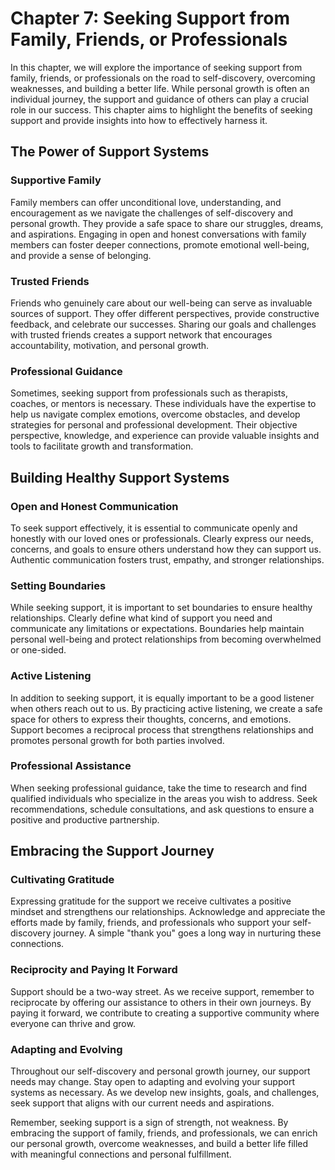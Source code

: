 Chapter 7: Seeking Support from Family, Friends, or Professionals
=================================================================

In this chapter, we will explore the importance of seeking support from family, friends, or professionals on the road to self-discovery, overcoming weaknesses, and building a better life. While personal growth is often an individual journey, the support and guidance of others can play a crucial role in our success. This chapter aims to highlight the benefits of seeking support and provide insights into how to effectively harness it.

The Power of Support Systems
----------------------------

### Supportive Family

Family members can offer unconditional love, understanding, and encouragement as we navigate the challenges of self-discovery and personal growth. They provide a safe space to share our struggles, dreams, and aspirations. Engaging in open and honest conversations with family members can foster deeper connections, promote emotional well-being, and provide a sense of belonging.

### Trusted Friends

Friends who genuinely care about our well-being can serve as invaluable sources of support. They offer different perspectives, provide constructive feedback, and celebrate our successes. Sharing our goals and challenges with trusted friends creates a support network that encourages accountability, motivation, and personal growth.

### Professional Guidance

Sometimes, seeking support from professionals such as therapists, coaches, or mentors is necessary. These individuals have the expertise to help us navigate complex emotions, overcome obstacles, and develop strategies for personal and professional development. Their objective perspective, knowledge, and experience can provide valuable insights and tools to facilitate growth and transformation.

Building Healthy Support Systems
--------------------------------

### Open and Honest Communication

To seek support effectively, it is essential to communicate openly and honestly with our loved ones or professionals. Clearly express our needs, concerns, and goals to ensure others understand how they can support us. Authentic communication fosters trust, empathy, and stronger relationships.

### Setting Boundaries

While seeking support, it is important to set boundaries to ensure healthy relationships. Clearly define what kind of support you need and communicate any limitations or expectations. Boundaries help maintain personal well-being and protect relationships from becoming overwhelmed or one-sided.

### Active Listening

In addition to seeking support, it is equally important to be a good listener when others reach out to us. By practicing active listening, we create a safe space for others to express their thoughts, concerns, and emotions. Support becomes a reciprocal process that strengthens relationships and promotes personal growth for both parties involved.

### Professional Assistance

When seeking professional guidance, take the time to research and find qualified individuals who specialize in the areas you wish to address. Seek recommendations, schedule consultations, and ask questions to ensure a positive and productive partnership.

Embracing the Support Journey
-----------------------------

### Cultivating Gratitude

Expressing gratitude for the support we receive cultivates a positive mindset and strengthens our relationships. Acknowledge and appreciate the efforts made by family, friends, and professionals who support your self-discovery journey. A simple "thank you" goes a long way in nurturing these connections.

### Reciprocity and Paying It Forward

Support should be a two-way street. As we receive support, remember to reciprocate by offering our assistance to others in their own journeys. By paying it forward, we contribute to creating a supportive community where everyone can thrive and grow.

### Adapting and Evolving

Throughout our self-discovery and personal growth journey, our support needs may change. Stay open to adapting and evolving your support systems as necessary. As we develop new insights, goals, and challenges, seek support that aligns with our current needs and aspirations.

Remember, seeking support is a sign of strength, not weakness. By embracing the support of family, friends, and professionals, we can enrich our personal growth, overcome weaknesses, and build a better life filled with meaningful connections and personal fulfillment.
